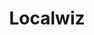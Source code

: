 ---
language: es
layout: portfolio-proyecto
category: proyectos
title: Localwiz
permalink: /proyectos/localwiz/
permalink_otro_idioma: /en/projects/localwiz/
slug: localwiz
published: true
comming_soon: true

subtitulo: "Tu guía móvil para descubrir la ciudad"
descripcion: "Localwiz es una guía turístico-cultural para iPhone de momento cuenta con versiones para las ciudades de Córdoba y Málaga"
descripcion-link-externo: http://www.cordoba.localwiz.eu

categoria: categoria 1
categoria-prioridad: destacado
template: light
---